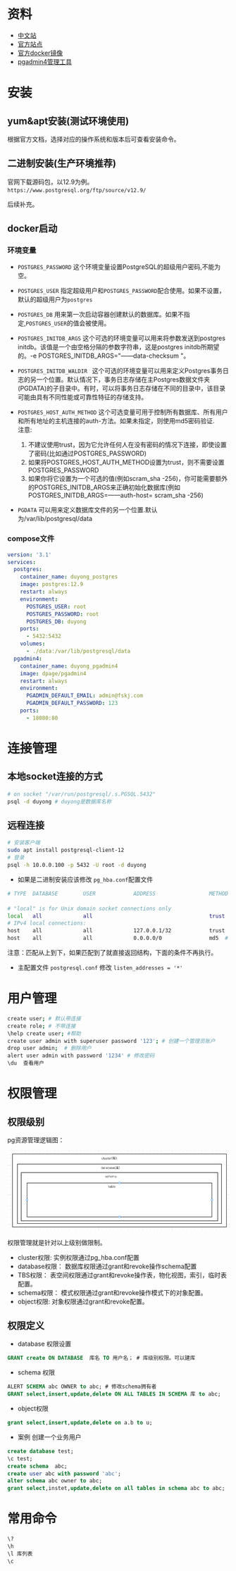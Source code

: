 # 资料

* [中文站](http://www.postgres.cn/)
* [官方站点](https://www.postgresql.org/)
* [官方docker镜像](https://hub.docker.com/_/postgres)
* [pgadmin4管理工具](https://www.pgadmin.org/)

# 安装

## yum&apt安装(测试环境使用)

根据官方文档，选择对应的操作系统和版本后可查看安装命令。

## 二进制安装(生产环境推荐)

官网下载源码包，以12.9为例。`https://www.postgresql.org/ftp/source/v12.9/`

后续补充。


## docker启动

### 环境变量

*  `POSTGRES_PASSWORD`  这个环境变量设置PostgreSQL的超级用户密码,不能为空。
*  `POSTGRES_USER` 指定超级用户和`POSTGRES_PASSWORD`配合使用。如果不设置，默认的超级用户为`postgres `
*  `POSTGRES_DB`  用来第一次启动容器创建默认的数据库。如果不指定,`POSTGRES_USER`的值会被使用。
*  `POSTGRES_INITDB_ARGS`   这个可选的环境变量可以用来将参数发送到postgres initdb。该值是一个由空格分隔的参数字符串，这是postgres initdb所期望的。-e POSTGRES_INITDB_ARGS="——data-checksum "。
*  `POSTGRES_INITDB_WALDIR ` 这个可选的环境变量可以用来定义Postgres事务日志的另一个位置。默认情况下，事务日志存储在主Postgres数据文件夹(PGDATA)的子目录中。有时，可以将事务日志存储在不同的目录中，该目录可能由具有不同性能或可靠性特征的存储支持。
*  `POSTGRES_HOST_AUTH_METHOD`  这个可选变量可用于控制所有数据库、所有用户和所有地址的主机连接的auth-方法。如果未指定，则使用md5密码验证.  
	注意: 
	1. 不建议使用trust，因为它允许任何人在没有密码的情况下连接，即使设置了密码(比如通过POSTGRES_PASSWORD)
	2. 如果将POSTGRES_HOST_AUTH_METHOD设置为trust，则不需要设置POSTGRES_PASSWORD
	3. 如果你将它设置为一个可选的值(例如scram_sha -256)，你可能需要额外的POSTGRES_INITDB_ARGS来正确初始化数据库(例如POSTGRES_INITDB_ARGS=——auth-host= scram_sha -256)

*  `PGDATA`  可以用来定义数据库文件的另一个位置.默认为/var/lib/postgresql/data

### compose文件

```yaml
version: '3.1'
services:
  postgres:
    container_name: duyong_postgres
    image: postgres:12.9
    restart: always
    environment:
      POSTGRES_USER: root
      POSTGRES_PASSWORD: root
      POSTGRES_DB: duyong
    ports:
      - 5432:5432
    volumes:
      - ./data:/var/lib/postgresql/data
  pgadmin4:
    container_name: duyong_pgadmin4
    image: dpage/pgadmin4
    restart: always
    environment:
      PGADMIN_DEFAULT_EMAIL: admin@fskj.com
      PGADMIN_DEFAULT_PASSWORD: 123
    ports:
      - 18080:80
```
# 连接管理


## 本地socket连接的方式

```bash
# on socket "/var/run/postgresql/.s.PGSQL.5432"
psql -d duyong # duyong是数据库名称
```
## 远程连接

```bash
# 安装客户端
sudo apt install postgresql-client-12
# 登录
psql -h 10.0.0.100 -p 5432 -U root -d duyong
```

* 如果是二进制安装应该修改 `pg_hba.conf`配置文件

```bash
# TYPE  DATABASE        USER            ADDRESS                 METHOD

# "local" is for Unix domain socket connections only
local   all             all                                     trust
# IPv4 local connections:
host    all             all             127.0.0.1/32            trust
host    all             all             0.0.0.0/0               md5  # 新增的
```
注意：匹配从上到下，如果匹配到了就直接返回结构，下面的条件不再执行。

* 主配置文件 `postgresql.conf` 修改 `listen_addresses = '*'`

# 用户管理

```bash
create user; # 默认带连接
create role; # 不带连接
\help create user; #帮助
create user admin with superuser password '123'; # 创建一个管理员账户
drop user admin;  # 删除用户
alert user admin with password '1234' # 修改密码
\du  查看用户
```

# 权限管理

## 权限级别
pg资源管理逻辑图：

![逻辑图](../img/software/pg1.png)

权限管理就是针对以上级别做限制。

* cluster权限: 实例权限通过pg_hba.conf配置
* database权限： 数据库权限通过grant和revoke操作schema配置
* TBS权限： 表空间权限通过grant和revoke操作表，物化视图，索引，临时表配置。
* schema权限： 模式权限通过grant和revoke操作模式下的对象配置。
* object权限: 对象权限通过grant和revoke配置。

## 权限定义

* database 权限设置

```sql
GRANT create ON DATABASE  库名 TO 用户名； # 库级别权限。可以建库
```
* schema 权限

```sql
ALERT SCHEMA abc OWNER to abc; # 修改schema拥有者
GRANT select,insert,update,delete ON ALL TABLES IN SCHEMA 库 to abc;
```
* object权限

```sql
grant select,insert,update,delete on a.b to u;
```

* 案例 创建一个业务用户

```sql
create database test;
\c test;
create schema  abc;
create user abc with password 'abc';
alter schema abc owner to abc;
grant select,instet,update,delete on all tables in schema abc to abc;
```

# 常用命令

```bash
\?
\h 
\l 库列表
\c 
```

